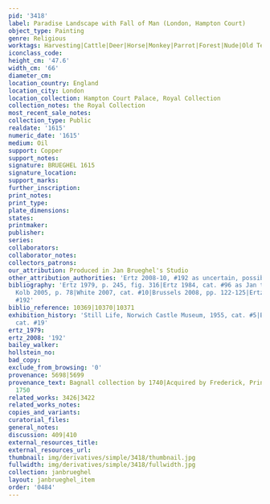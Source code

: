 ```yaml
---
pid: '3418'
label: Paradise Landscape with Fall of Man (London, Hampton Court)
object_type: Painting
genre: Religious
worktags: Harvesting|Cattle|Deer|Horse|Monkey|Parrot|Forest|Nude|Old Testament|Paradise
iconclass_code:
height_cm: '47.6'
width_cm: '66'
diameter_cm:
location_country: England
location_city: London
location_collection: Hampton Court Palace, Royal Collection
collection_notes: the Royal Collection
most_recent_sale_notes:
collection_type: Public
realdate: '1615'
numeric_date: '1615'
medium: Oil
support: Copper
support_notes:
signature: BRUEGHEL 1615
signature_location:
support_marks:
further_inscription:
print_notes:
print_type:
plate_dimensions:
states:
printmaker:
publisher:
series:
collaborators:
collaborator_notes:
collectors_patrons:
our_attribution: Produced in Jan Brueghel's Studio
other_attribution_authorities: 'Ertz 2008-10, #192 as uncertain, possibly studio'
bibliography: 'Ertz 1979, p. 245, fig. 316|Ertz 1984, cat. #96 as Jan the Younger|Faber
  Kolb 2005, p. 78|White 2007, cat. #10|Brussels 2008, pp. 122-125|Ertz 2008-10, cat.
  #192'
biblio_reference: 10369|10370|10371
exhibition_history: 'Still Life, Norwich Castle Museum, 1955, cat. #5|Brussels 2008,
  cat. #19'
ertz_1979:
ertz_2008: '192'
bailey_walker:
hollstein_no:
bad_copy:
exclude_from_browsing: '0'
provenance: 5698|5699
provenance_text: Bagnall collection by 1740|Acquired by Frederick, Prince of Wales,
  1750
related_works: 3426|3422
related_works_notes:
copies_and_variants:
curatorial_files:
general_notes:
discussion: 409|410
external_resources_title:
external_resources_url:
thumbnail: img/derivatives/simple/3418/thumbnail.jpg
fullwidth: img/derivatives/simple/3418/fullwidth.jpg
collection: janbrueghel
layout: janbrueghel_item
order: '0484'
---
```

